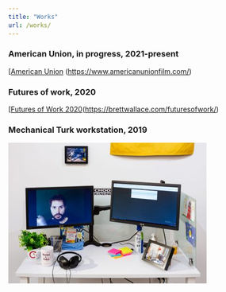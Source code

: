 ```yaml
---
title: "Works"
url: /works/
---
```



### American Union, in progress, 2021-present
[[American Union](docs/assets/american-union-film-2021-001-web.jpg) (https://www.americanunionfilm.com/)

### Futures of work, 2020
[[Futures of Work 2020](docs/assets/futures-of-work-2020-001-web.jpg)(https://brettwallace.com/futuresofwork/)

### Mechanical Turk workstation, 2019
![Mechanical Turk workstation, 2019](docs/assets/mechanical-turk-workstation-2019-002-web.jpg)